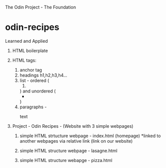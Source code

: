 The Odin Project - The Foundation

# odin-recipes

Learned and Applied

1. HTML boilerplate
2. HTML tags:
      1. anchor tag <a></a>
      2. headings h1,h2,h3,h4...
      3. list - ordered (<ol><li></li></ol>) and unordered (<ul><li></li></ul>)
      4. paragraphs - <p>text</p>

3. Project - Odin Recipes - (Website with 3 simple webpages)
      1. simple HTML strtucture webpage - index.html (homepage)
            *linked to another webpages via relative link (link on our website)
      
      2. simple HTML structure webpage - lasagne.html
      3. simple HTML structure webapge - pizza.html
